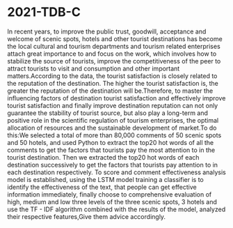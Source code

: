 # 2021-TDB-C
 In recent years, to improve the public trust, goodwill,
 acceptance and welcome of scenic spots, hotels and other tourist destinations has become the local cultural and 
 tourism departments and tourism related enterprises attach great importance to and focus on the work, which involves how to 
 stabilize the source of tourists, improve the competitiveness of the peer to attract tourists to visit and consumption and 
 other important matters.According to the data, the tourist satisfaction is closely related to the reputation of the destination. 
 The higher the tourist satisfaction is, the greater the reputation of the destination will be.Therefore,
 to master the influencing factors of destination tourist satisfaction and effectively improve tourist satisfaction and 
 finally improve destination reputation can not only guarantee the stability of tourist source, but also play a long-term and 
 positive role in the scientific regulation of tourism enterprises, the optimal allocation of resources 
 and the sustainable development of market.To do this:We selected a total of more than 80,000 comments of 50 scenic spots and 50 hotels, 
 and used Python to extract the top20 hot words of all the comments to get the factors that tourists pay the most attention to in the tourist destination. 
 Then we extracted the top20 hot words of each destination successively to get the factors that tourists pay attention to in each destination respectively.
 To score and comment effectiveness analysis model is established, using the LSTM model training a classifier is to identify the effectiveness of the text, 
 that people can get effective information immediately, finally choose to comprehensive evaluation of high, medium and low three levels of the three scenic spots, 
 3 hotels and use the TF - IDF algorithm combined with the results of the model, analyzed their respective features,Give them advice accordingly.
